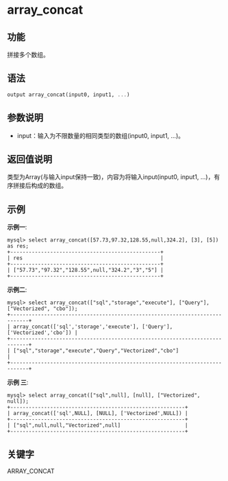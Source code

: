 # array_concat 

## 功能

拼接多个数组。

## 语法

```Haskell
output array_concat(input0, input1, ...)
```

## 参数说明

* input：输入为不限数量的相同类型的数组(input0, input1, ...)。

## 返回值说明

类型为Array(与输入input保持一致)，内容为将输入input(input0, input1, ...)，有序拼接后构成的数组。

## 示例

**示例一**:

```plain text
mysql> select array_concat([57.73,97.32,128.55,null,324.2], [3], [5]) as res;
+-------------------------------------------------+
| res                                             |
+-------------------------------------------------+
| ["57.73","97.32","128.55",null,"324.2","3","5"] |
+-------------------------------------------------+
```

**示例二**:

```plain text
mysql> select array_concat(["sql","storage","execute"], ["Query"], ["Vectorized", "cbo"]);
+----------------------------------------------------------------------------+
| array_concat(['sql','storage','execute'], ['Query'], ['Vectorized','cbo']) |
+----------------------------------------------------------------------------+
| ["sql","storage","execute","Query","Vectorized","cbo"]                     |
+----------------------------------------------------------------------------+
```

**示例 三**:

```plain text
mysql> select array_concat(["sql",null], [null], ["Vectorized", null]);
+---------------------------------------------------------+
| array_concat(['sql',NULL], [NULL], ['Vectorized',NULL]) |
+---------------------------------------------------------+
| ["sql",null,null,"Vectorized",null]                     |
+---------------------------------------------------------+
```

## 关键字

ARRAY_CONCAT
